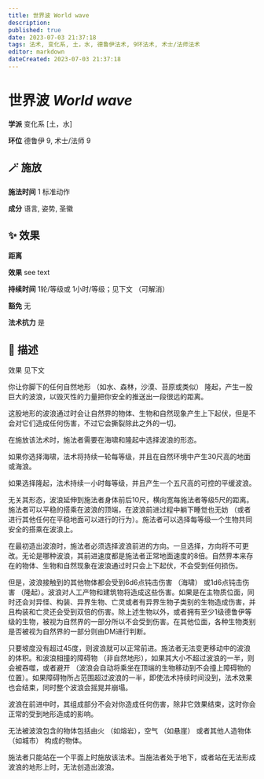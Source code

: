 ```yaml
---
title: 世界波 World wave
description: 
published: true
date: 2023-07-03 21:37:18
tags: 法术, 变化系, 土，水, 德鲁伊法术, 9环法术, 术士/法师法术
editor: markdown
dateCreated: 2023-07-03 21:37:18
---
```


# **世界波** *World wave*

**学派** 变化系 \[土，水\] 

**环位** 德鲁伊 9, 术士/法师 9

## 🪄 施放

**施法时间** 1 标准动作

**成分** 语言, 姿势, 圣徽

## ✨ 效果  

**距离**  

**效果** see text 

**持续时间** 1轮/等级或 1小时/等级；见下文 （可解消） 

**豁免** 无

**法术抗力** 是

## 📖 描述

效果              见下文

你让你脚下的任何自然地形 （如水、森林，沙漠、苔原或类似） 隆起，产生一股巨大的波浪，以毁灭性的力量把你安全的推送出一段很远的距离。

这股地形的波浪通过时会让自然界的物体、生物和自然现象产生上下起伏，但是不会对它们造成任何伤害，不过它会撕裂除此之外的一切。

在施放该法术时，施法者需要在海啸和隆起中选择波浪的形态。

如果你选择海啸，法术将持续一轮每等级，并且在自然环境中产生30尺高的地面或海浪。

如果选择隆起，法术持续一小时每等级，并且产生一个五尺高的可控的平缓波浪。

无关其形态，波浪延伸到施法者身体前后10尺，横向宽每施法者等级5尺的距离。施法者可以平稳的搭乘在波浪的顶端，在波浪前进过程中躺下睡觉也无妨 （或者进行其他任何在平稳地面可以进行的行为）。施法者可以选择每等级一个生物共同安全的搭乘在波浪上。

在最初造出波浪时，施法者必须选择波浪前进的方向。一旦选择，方向将不可更改。无论是哪种波浪，其前进速度都是施法者正常地面速度的8倍。自然界本来存在的物体、生物和自然现象在波浪通过时只会上下起伏，不会受到任何损伤。

但是，波浪接触到的其他物体都会受到6d6点钝击伤害 （海啸） 或1d6点钝击伤害 （隆起）。波浪对人工产物和建筑物将造成这些伤害。如果是在主物质位面，同时还会对异怪、构装、异界生物、亡灵或者有异界生物子类别的生物造成伤害，并且构装和亡灵还会受到双倍的伤害。除上述生物以外，或者拥有至少1级德鲁伊等级的生物，被视为自然界的一部分所以不会受到伤害。在其他位面，各种生物类别是否被视为自然界的一部分则由DM进行判断。

只要坡度没有超过45度，则波浪就可以正常前进。施法者无法变更移动中的波浪的体积。和波浪相撞的障碍物 （非自然地形），如果其大小不超过波浪的一半，则会被吞噬，或者避开 （波浪会自动将乘坐在顶端的生物移动到不会撞上障碍物的位置）。如果障碍物所占范围超过波浪的一半，即使法术持续时间没到，法术效果也会结束，同时整个波浪会摇晃并崩塌。

波浪在前进中时，其组成部分不会对你造成任何伤害，除非它效果结束，这时你会正常的受到地形造成的影响。

无法被波浪包含的物体包括由火 （如熔岩），空气 （如悬崖） 或者其他人造物体 （如城市） 构成的物体。

施法者只能站在一个平面上时施放该法术。当施法者处于地下，或者站在无法形成波浪的地形上时，无法创造出波浪。
    